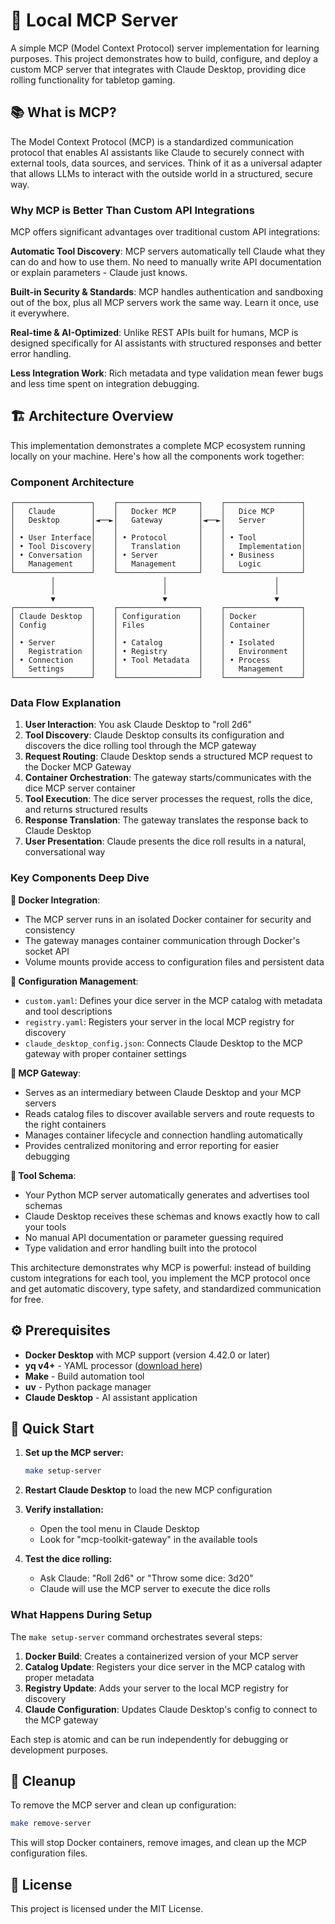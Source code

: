 # 🎲 Local MCP Server

A simple MCP (Model Context Protocol) server implementation for learning purposes. This project demonstrates how to build, configure, and deploy a custom MCP server that integrates with Claude Desktop, providing dice rolling functionality for tabletop gaming.

## 📚 What is MCP?

The Model Context Protocol (MCP) is a standardized communication protocol that enables AI assistants like Claude to securely connect with external tools, data sources, and services. Think of it as a universal adapter that allows LLMs to interact with the outside world in a structured, secure way.

### Why MCP is Better Than Custom API Integrations

MCP offers significant advantages over traditional custom API integrations:

**Automatic Tool Discovery**: MCP servers automatically tell Claude what they can do and how to use them. No need to manually write API documentation or explain parameters - Claude just knows.

**Built-in Security & Standards**: MCP handles authentication and sandboxing out of the box, plus all MCP servers work the same way. Learn it once, use it everywhere.

**Real-time & AI-Optimized**: Unlike REST APIs built for humans, MCP is designed specifically for AI assistants with structured responses and better error handling.

**Less Integration Work**: Rich metadata and type validation mean fewer bugs and less time spent on integration debugging.

## 🏗️ Architecture Overview

This implementation demonstrates a complete MCP ecosystem running locally on your machine. Here's how all the components work together:

### Component Architecture

```
┌─────────────────┐    ┌──────────────────┐    ┌─────────────────┐
│   Claude        │    │   Docker MCP     │    │   Dice MCP      │
│   Desktop       │◄──►│   Gateway        │◄──►│   Server        │
│                 │    │                  │    │                 │
│ • User Interface│    │ • Protocol       │    │ • Tool          │
│ • Tool Discovery│    │   Translation    │    │   Implementation│
│ • Conversation  │    │ • Server         │    │ • Business      │
│   Management    │    │   Management     │    │   Logic         │
└─────────────────┘    └──────────────────┘    └─────────────────┘
         │                        │                        │
         │                        │                        │
         ▼                        ▼                        ▼
┌─────────────────┐    ┌──────────────────┐    ┌─────────────────┐
│ Claude Desktop  │    │ Configuration    │    │ Docker          │
│ Config          │    │ Files            │    │ Container       │
│                 │    │                  │    │                 │
│ • Server        │    │ • Catalog        │    │ • Isolated      │
│   Registration  │    │ • Registry       │    │   Environment   │
│ • Connection    │    │ • Tool Metadata  │    │ • Process       │
│   Settings      │    │                  │    │   Management    │
└─────────────────┘    └──────────────────┘    └─────────────────┘
```

### Data Flow Explanation

1. **User Interaction**: You ask Claude Desktop to "roll 2d6"
2. **Tool Discovery**: Claude Desktop consults its configuration and discovers the dice rolling tool through the MCP gateway
3. **Request Routing**: Claude Desktop sends a structured MCP request to the Docker MCP Gateway
4. **Container Orchestration**: The gateway starts/communicates with the dice MCP server container
5. **Tool Execution**: The dice server processes the request, rolls the dice, and returns structured results
6. **Response Translation**: The gateway translates the response back to Claude Desktop
7. **User Presentation**: Claude presents the dice roll results in a natural, conversational way

### Key Components Deep Dive

**🐳 Docker Integration**: 
- The MCP server runs in an isolated Docker container for security and consistency
- The gateway manages container communication through Docker's socket API
- Volume mounts provide access to configuration files and persistent data

**📁 Configuration Management**:
- `custom.yaml`: Defines your dice server in the MCP catalog with metadata and tool descriptions
- `registry.yaml`: Registers your server in the local MCP registry for discovery
- `claude_desktop_config.json`: Connects Claude Desktop to the MCP gateway with proper container settings

**🌉 MCP Gateway**:
- Serves as an intermediary between Claude Desktop and your MCP servers
- Reads catalog files to discover available servers and route requests to the right containers
- Manages container lifecycle and connection handling automatically
- Provides centralized monitoring and error reporting for easier debugging

**🔧 Tool Schema**:
- Your Python MCP server automatically generates and advertises tool schemas
- Claude Desktop receives these schemas and knows exactly how to call your tools
- No manual API documentation or parameter guessing required
- Type validation and error handling built into the protocol

This architecture demonstrates why MCP is powerful: instead of building custom integrations for each tool, you implement the MCP protocol once and get automatic discovery, type safety, and standardized communication for free.

## ⚙️ Prerequisites

- **Docker Desktop** with MCP support (version 4.42.0 or later)
- **yq v4+** - YAML processor ([download here](https://github.com/mikefarah/yq/releases))
- **Make** - Build automation tool
- **uv** - Python package manager
- **Claude Desktop** - AI assistant application

## 🚀 Quick Start

1. **Set up the MCP server:**
   ```bash
   make setup-server
   ```

2. **Restart Claude Desktop** to load the new MCP configuration

3. **Verify installation:**
   - Open the tool menu in Claude Desktop
   - Look for "mcp-toolkit-gateway" in the available tools

4. **Test the dice rolling:**
   - Ask Claude: "Roll 2d6" or "Throw some dice: 3d20"
   - Claude will use the MCP server to execute the dice rolls

### What Happens During Setup

The `make setup-server` command orchestrates several steps:

1. **Docker Build**: Creates a containerized version of your MCP server
2. **Catalog Update**: Registers your dice server in the MCP catalog with proper metadata
3. **Registry Update**: Adds your server to the local MCP registry for discovery
4. **Claude Configuration**: Updates Claude Desktop's config to connect to the MCP gateway

Each step is atomic and can be run independently for debugging or development purposes.

## 🧹 Cleanup

To remove the MCP server and clean up configuration:

```bash
make remove-server
```

This will stop Docker containers, remove images, and clean up the MCP configuration files.

## 📝 License

This project is licensed under the MIT License.
